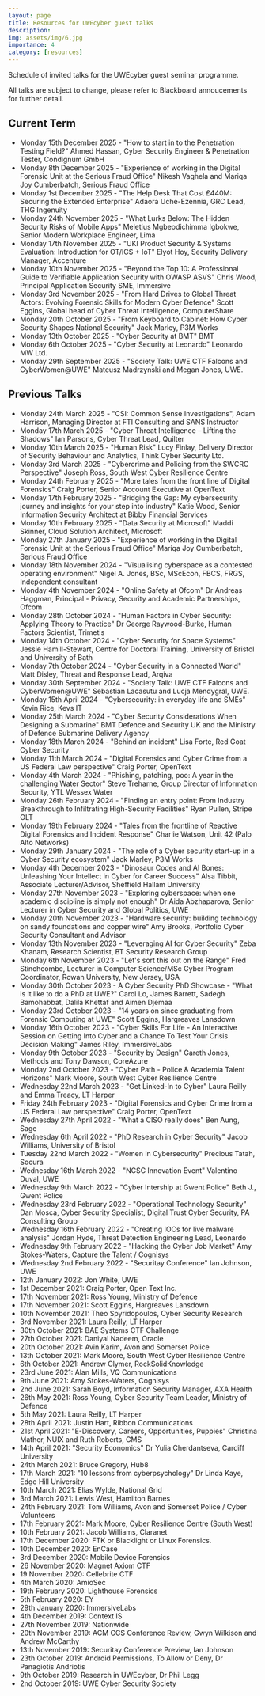 ```yaml
---
layout: page
title: Resources for UWEcyber guest talks
description: 
img: assets/img/6.jpg
importance: 4
category: [resources]
---
```


Schedule of invited talks for the UWEcyber guest seminar programme.

All talks are subject to change, please refer to Blackboard annoucements for further detail.


## Current Term

* Monday 15th December 2025 - "How to start in to the Penetration Testing Field?" Ahmed Hassan, Cyber Security Engineer & Penetration Tester, Condignum GmbH
* Monday 8th December 2025 - "Experience of working in the Digital Forensic Unit at the Serious Fraud Office" Nikesh Vaghela and Mariqa Joy Cumberbatch, Serious Fraud Office
* Monday 1st December 2025 - "The Help Desk That Cost £440M: Securing the Extended Enterprise" Adaora Uche-Ezennia, GRC Lead, THG Ingenuity
* Monday 24th November 2025 - "What Lurks Below: The Hidden Security Risks of Mobile Apps" Meletius Mgbeodichimma Igbokwe, Senior Modern Workplace Engineer, Lima
* Monday 17th November 2025 - "UKI Product Security & Systems Evaluation: Introduction for OT/ICS + IoT" Elyot Hoy, Security Delivery Manager, Accenture
* Monday 10th November 2025 - "Beyond the Top 10: A Professional Guide to Verifiable Application Security with OWASP ASVS" Chris Wood, Principal Application Security SME, Immersive
* Monday 3rd November 2025 - "From Hard Drives to Global Threat Actors: Evolving Forensic Skills for Modern Cyber Defence" Scott Eggins, Global head of Cyber Threat Intelligence, ComputerShare
* Monday 20th October 2025 - "From Keyboard to Cabinet: How Cyber Security Shapes National Security" Jack Marley, P3M Works
* Monday 13th October 2025 - "Cyber Security at BMT" BMT
* Monday 6th October 2025 - "Cyber Security at Leonardo" Leonardo MW Ltd.
* Monday 29th September 2025 - "Society Talk: UWE CTF Falcons and CyberWomen@UWE" Mateusz Madrzynski and Megan Jones, UWE.

## Previous Talks

* Monday 24th March 2025 - "CSI: Common Sense Investigations", Adam Harrison, Managing Director at FTI Consulting and SANS Instructor
* Monday 17th March 2025 - "Cyber Threat Intelligence – Lifting the Shadows" Ian Parsons, Cyber Threat Lead, Quilter
* Monday 10th March 2025 - "Human Risk" Lucy Finlay, Delivery Director of Security Behaviour and Analytics, Think Cyber Security Ltd.
* Monday 3rd March 2025 - "Cybercrime and Policing from the SWCRC Perspective" Joseph Ross, South West Cyber Resilience Centre
* Monday 24th February 2025 - "More tales from the front line of Digital Forensics" Craig Porter, Senior Account Executive at OpenText
* Monday 17th February 2025 - "Bridging the Gap: My cybersecurity journey and insights for your step into industry" Katie Wood, Senior Information Security Architect at Bibby Financial Services
* Monday 10th February 2025 - "Data Security at Microsoft" Maddi Skinner, Cloud Solution Architect, Microsoft
* Monday 27th January 2025 - "Experience of working in the Digital Forensic Unit at the Serious Fraud Office" Mariqa Joy Cumberbatch, Serious Fraud Office
* Monday 18th November 2024 - "Visualising cyberspace as a contested operating environment" Nigel A. Jones, BSc, MScEcon, FBCS, FRGS, Independent consultant
* Monday 4th November 2024 - "Online Safety at Ofcom" Dr Andreas Haggman, Principal - Privacy, Security and Academic Partnerships, Ofcom
* Monday 28th October 2024 - "Human Factors in Cyber Security: Applying Theory to Practice" Dr George Raywood-Burke, Human Factors Scientist, Trimetis
* Monday 14th October 2024 - "Cyber Security for Space Systems" Jessie Hamill-Stewart, Centre for Doctoral Training, University of Bristol and University of Bath
* Monday 7th October 2024 - "Cyber Security in a Connected World" Matt Disley, Threat and Response Lead, Arqiva
* Monday 30th September 2024 - "Society Talk: UWE CTF Falcons and CyberWomen@UWE" Sebastian Lacasutu and Lucja Mendygral, UWE.
* Monday 15th April 2024 - "Cybersecurity: in everyday life and SMEs" Kevin Rice, Kevs IT
* Monday 25th March 2024 - "Cyber Security Considerations When Designing a Submarine" BMT Defence and Security UK and the Ministry of Defence Submarine Delivery Agency
* Monday 18th March 2024 - "Behind an incident" Lisa Forte, Red Goat Cyber Security
* Monday 11th March 2024 - "Digital Forensics and Cyber Crime from a US Federal Law perspective" Craig Porter, OpenText
* Monday 4th March 2024 - "Phishing, patching, poo: A year in the challenging Water Sector" Steve Treharne, Group Director of Information Security, YTL Wessex Water
* Monday 26th February 2024 - "Finding an entry point: From Industry Breakthrough to Infiltrating High-Security Facilities" Ryan Pullen, Stripe OLT
* Monday 19th February 2024 - "Tales from the frontline of Reactive Digital Forensics and Incident Response" Charlie Watson, Unit 42 (Palo Alto Networks)
* Monday 29th January 2024 - "The role of a Cyber security start-up in a Cyber Security ecosystem" Jack Marley, P3M Works
* Monday 4th December 2023 - "Dinosaur Codes and AI Bones: Unleashing Your Intellect in Cyber for Career Success" Alsa Tibbit, Associate Lecturer/Advisor, Sheffield Hallam University
* Monday 27th November 2023 - "Exploring cyberspace: when one academic discipline is simply not enough" Dr Aida Abzhaparova, Senior Lecturer in Cyber Security and Global Politics, UWE
* Monday 20th November 2023 - "Hardware security: building technology on sandy foundations and copper wire" Amy Brooks, Portfolio Cyber Security Consultant and Advisor
* Monday 13th November 2023 - "Leveraging AI for Cyber Security" Zeba Khanam, Research Scientist, BT Security Research Group
* Monday 6th November 2023 - "Let's sort this out on the Range" Fred Stinchcombe, Lecturer in Computer Science/MSc Cyber Program Coordinator, Rowan University, New Jersey, USA
* Monday 30th October 2023 - A Cyber Security PhD Showcase - "What is it like to do a PhD at UWE?" Carol Lo, James Barrett, Sadegh Bamohabbat, Dalila Khettaf and Aimen Djemaa
* Monday 23rd October 2023 - "14 years on since graduating from Forensic Computing at UWE" Scott Eggins, Hargreaves Lansdown
* Monday 16th October 2023 - "Cyber Skills For Life - An Interactive Session on Getting Into Cyber and a Chance To Test Your Crisis Decision Making" James Riley, ImmersiveLabs
* Monday 9th October 2023 - "Security by Design" Gareth Jones, Methods and Tony Dawson, CoreAzure
* Monday 2nd October 2023 - "Cyber Path - Police & Academia Talent Horizons" Mark Moore, South West Cyber Resilience Centre
* Wednesday 22nd March 2023 - "Get Linked-In to Cyber" Laura Reilly and Emma Treacy, LT Harper
* Friday 24th February 2023 - "Digital Forensics and Cyber Crime from a US Federal Law perspective" Craig Porter, OpenText
* Wednesday 27th April 2022 - "What a CISO really does" Ben Aung, Sage
* Wednesday 6th April 2022 - "PhD Research in Cyber Security" Jacob Williams, University of Bristol
* Tuesday 22nd March 2022 - "Women in Cybersecurity" Precious Tatah, Socura
* Wednesday 16th March 2022 - "NCSC Innovation Event" Valentino Duval, UWE
* Wednesday 9th March 2022 - "Cyber Intership at Gwent Police" Beth J., Gwent Police
* Wednesday 23rd February 2022 - "Operational Technology Security" Dan Mosca, Cyber Security Specialist, Digital Trust Cyber Security, PA Consulting Group
* Wednesday 16th February 2022 - "Creating IOCs for live malware analysis" Jordan Hyde, Threat Detection Engineering Lead, Leonardo
* Wednesday 9th February 2022 - "Hacking the Cyber Job Market" Amy Stokes-Waters, Capture the Talent / Cognisys
* Wednesday 2nd February 2022 - "Securitay Conference" Ian Johnson, UWE
* 12th January 2022: Jon White, UWE
* 1st December 2021: Craig Porter, Open Text Inc.
* 17th November 2021: Ross Young, Ministry of Defence
* 17th November 2021: Scott Eggins, Hargreaves Lansdown
* 10th November 2021: Theo Spyridopoulos, Cyber Security Research
* 3rd November 2021: Laura Reilly, LT Harper
* 30th October 2021: BAE Systems CTF Challenge
* 27th October 2021: Daniyal Nadeem, Oracle
* 20th October 2021: Avin Karim, Avon and Somerset Police
* 13th October 2021: Mark Moore, South West Cyber Resilience Centre
* 6th October 2021: Andrew Clymer, RockSolidKnowledge
* 23rd June 2021: Alan Mills, VQ Communications
* 9th June 2021: Amy Stokes-Waters, Cognisys
* 2nd June 2021: Sarah Boyd, Information Security Manager, AXA Health
* 26th May 2021: Ross Young, Cyber Security Team Leader, Ministry of Defence
* 5th May 2021: Laura Reilly, LT Harper
* 28th April 2021: Justin Hart, Ribbon Communications
* 21st April 2021: "E-Discovery, Careers, Opportunities, Puppies" Christina Mather, NUIX and Ruth Roberts, CMS
* 14th April 2021: "Security Economics" Dr Yulia Cherdantseva, Cardiff University
* 24th March 2021: Bruce Gregory, Hub8
* 17th March 2021: "10 lessons from cyberpsychology" Dr Linda Kaye, Edge Hill University
* 10th March 2021: Elias Wylde, National Grid
* 3rd March 2021: Lewis West, Hamilton Barnes
* 24th February 2021: Tom Williams, Avon and Somerset Police / Cyber Volunteers
* 17th February 2021: Mark Moore, Cyber Resilience Centre (South West)
* 10th February 2021: Jacob Williams, Claranet
* 17th December 2020: FTK or Blacklight or Linux Forensics.
* 10th December 2020: EnCase
* 3rd December 2020: Mobile Device Forensics
* 26 November 2020: Magnet Axiom CTF
* 19 November 2020: Cellebrite CTF
* 4th March 2020: AmioSec
* 19th February 2020: Lighthouse Forensics
* 5th February 2020: EY
* 29th January 2020: ImmersiveLabs
* 4th December 2019: Context IS
* 27th November 2019: Nationwide
* 20th November 2019: ACM CCS Conference Review, Gwyn Wilkison and Andrew McCarthy
* 13th November 2019: Securitay Conference Preview, Ian Johnson
* 23th October 2019: Android Permissions, To Allow or Deny, Dr Panagiotis Andriotis
* 9th October 2019: Research in UWEcyber, Dr Phil Legg
* 2nd October 2019: UWE Cyber Security Society
